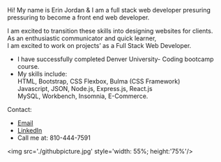 Hi! My name is Erin Jordan & I am a full stack web developer presuring pressuring to become a front end web developer. <br>

I am excited to transition these skills into designing websites for clients. <br>
As an enthusiastic communicator and quick learner, <br>
I am excited to work on projects’ as a Full Stack Web Developer.

* I have successfully completed Denver University- Coding bootcamp course. <br>
* My skills include: <br>
HTML, Bootstrap, CSS Flexbox, Bulma (CSS Framework) <br>
Javascript, JSON, Node.js, Express.js, React.js <br>
MySQL, Workbench, Insomnia, E-Commerce.

Contact:
* <a href="https://erinjordan2790@gmail.com">Email</a>
* <a href="https://www.linkedin.com/in/erin-jordan-6b58a51a0/">LinkedIn</a>
* Call me at: 810-444-7591

<img src='./githubpicture.jpg' style='width: 55%; height:'75%'/>
